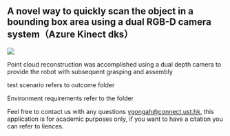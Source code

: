 ## A novel way to quickly scan the object in a bounding box area using a dual RGB-D camera system（Azure Kinect dks）

![](https://github.com/YueminGong/RGBD_reconstruction/blob/main/outcome/interaction.png)

Point cloud reconstruction was accomplished using a dual depth camera to provide the robot with subsequent grasping and assembly

test scenario refers to outcome folder

Environment requirements refer to the folder

Feel free to contact us with any questions ygongah@connect.ust.hk, this application is for academic purposes only, if you want to have a citation you can refer to liences.

